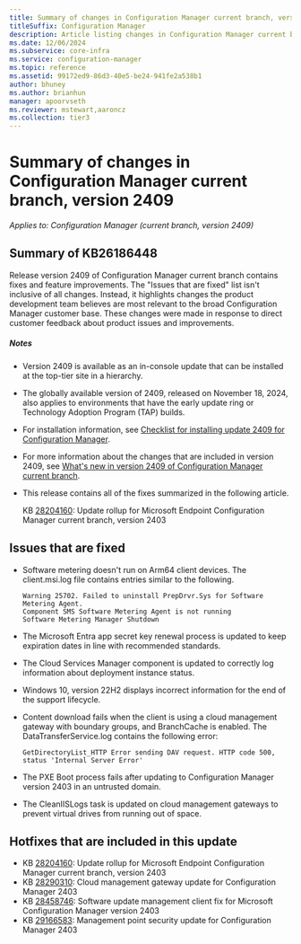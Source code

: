 ```yaml
---
title: Summary of changes in Configuration Manager current branch, version 2409
titleSuffix: Configuration Manager
description: Article listing changes in Configuration Manager current branch, version 2409
ms.date: 12/06/2024
ms.subservice: core-infra
ms.service: configuration-manager
ms.topic: reference
ms.assetid: 99172ed9-86d3-40e5-be24-941fe2a538b1
author: bhuney
ms.author: brianhun
manager: apoorvseth
ms.reviewer: mstewart,aaroncz 
ms.collection: tier3
---
```


# Summary of changes in Configuration Manager current branch, version 2409

*Applies to: Configuration Manager (current branch, version 2409)*

## Summary of KB26186448
Release version 2409 of Configuration Manager current branch contains fixes and feature improvements.
The "Issues that are fixed" list isn't inclusive of all changes. Instead, it highlights changes the product development team believes are most relevant to the broad Configuration Manager customer base. These changes were made in response to direct customer feedback about product issues and improvements.

##### Notes
- Version 2409 is available as an in-console update that can be installed at the top-tier site in a hierarchy.
- The globally available version of 2409, released on November 18, 2024, also applies to environments that have the early update ring or Technology Adoption Program (TAP) builds.
- For installation information, see [Checklist for installing update 2409 for Configuration Manager](../../core/servers/manage/checklist-for-installing-update-2409.md).
- For more information about the changes that are included in version 2409, see [What's new in version 2409 of Configuration Manager current branch](../../core/plan-design/changes/whats-new-in-version-2409.md).
- This release contains all of the fixes summarized in the following article.

   KB [28204160](../../hotfix/2403/28204160.md): Update rollup for Microsoft Endpoint Configuration Manager current branch, version 2403


## Issues that are fixed
<!-- 17419432 -->
- Software metering doesn't run on Arm64 client devices. The client.msi.log file contains entries similar to the following.
   ```text
   Warning 25702. Failed to uninstall PrepDrvr.Sys for Software Metering Agent.
   Component SMS Software Metering Agent is not running
   Software Metering Manager Shutdown
   ```

<!-- 25298734, 25416616 -->
- The Microsoft Entra app secret key renewal process is updated to keep expiration dates in line with recommended standards.

<!-- 26143837 -->
- The Cloud Services Manager component is updated to correctly log information about deployment instance status.

<!-- 27910367 -->
- Windows 10, version 22H2 displays incorrect information for the end of the support lifecycle. 

<!-- 28485036 -->
-  Content download fails when the client is using a cloud management gateway with boundary groups, and BranchCache is enabled. The DataTransferService.log contains the following error:
   ```text
   GetDirectoryList_HTTP Error sending DAV request. HTTP code 500, status 'Internal Server Error'
   ```

<!-- 28955082 -->
- The PXE Boot process fails after updating to Configuration Manager version 2403 in an untrusted domain.

<!-- 29627214 -->
- The CleanIISLogs task is updated on cloud management gateways to prevent virtual drives from running out of space.


## Hotfixes that are included in this update
- KB [28204160](../../hotfix/2403/28204160.md): Update rollup for Microsoft Endpoint Configuration Manager current branch, version 2403
- KB [28290310](../../hotfix/2403/28290310.md): Cloud management gateway update for Configuration Manager 2403
- KB [28458746](../../hotfix/2403/28458746.md): Software update management client fix for Microsoft Configuration Manager version 2403
- KB [29166583](../../hotfix/2403/29166583.md): Management point security update for Configuration Manager 2403

<!-- ## Dependency changes ## -->
<!-- 29926810 -->
<!-- The Visual C++ redistributable component is updated to version 1.1.0.239. -->
